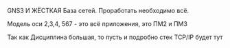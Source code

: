 GNS3 И ЖЁСТКАЯ База сетей. Проработать необходимо всё. 

Модель оси 2,3,4, 567 - это всё приложения, это ПМ2 и ПМ3

Так как Дисциплина большая, то пусть и подробно стек TCP/IP будет тут